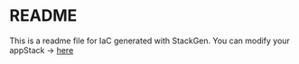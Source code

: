 # README
This is a readme file for IaC generated with StackGen.
You can modify your appStack -> [here](http://main.dev.stackgen.com/appstacks/d4743993-637f-4e3f-a641-f6a4871d61ab)
